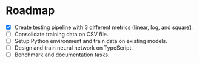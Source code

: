 # Roadmap

- [X] Create testing pipeline with 3 different metrics (linear, log, and square).
- [ ] Consolidate training data on CSV file.
- [ ] Setup Python environment and train data on existing models.
- [ ] Design and train neural network on TypeScript.
- [ ] Benchmark and documentation tasks.
